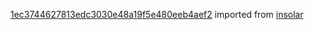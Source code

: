 [1ec3744627813edc3030e48a19f5e480eeb4aef2](https://github.com/insolar/insolar/commit/1ec3744627813edc3030e48a19f5e480eeb4aef2) imported from [insolar](https://github.com/insolar/insolar)
